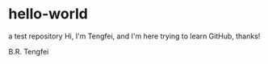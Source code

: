 # hello-world
a test repository
Hi,
I'm Tengfei, and I'm here trying to learn GitHub, thanks!

B.R.
Tengfei
